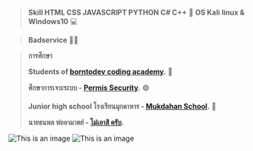  > **Skill HTML CSS JAVASCRIPT PYTHON C# C++** 💞️
 > **OS Kali linux & Windows10** 💻

> 
> **Badservice** 🐱‍💻

> **การศึกษา**
> 
> **Students of [borntodev coding academy](https://academy.borntodev.com/).** 🍊
> 
> **ศึกษาการเจาะระบบ - [Permis Security](https://dropctf.live/home).** 🟣
> 
> **Junior high school โรงเรียนมุกดาหาร - [Mukdahan School](https://muk.ac.th/).** 🐢
> 
> **นายธนพล พ่ออามาตย์ - [ไม่เอาสิ ครับ](https://www.facebook.com/thanapon.bonus).**

 
![This is an image](https://scontent.fkkc2-1.fna.fbcdn.net/v/t39.30808-6/261315576_130297839424617_2357973997592800931_n.png?_nc_cat=106&cb=c578a115-c1c39920&ccb=1-5&_nc_sid=730e14&_nc_eui2=AeHvXlHKffQcizZxV0NrSPfgd3C2M1kAoYx3cLYzWQChjKYxkBsNbern7L85wmZgN9ztwZtB_DUV9AZDmphwm-vV&_nc_ohc=n8rYz-SwFtkAX_09t9w&_nc_ht=scontent.fkkc2-1.fna&oh=74d7decc6bc024b20344775401ddd38a&oe=61AED219)
![This is an image](https://scontent.fkkc2-1.fna.fbcdn.net/v/t39.30808-6/261053120_130933519361049_6698799414243437113_n.png?_nc_cat=110&cb=c578a115-c1c39920&ccb=1-5&_nc_sid=730e14&_nc_eui2=AeGigIjAk6oADFz6Ci5em-hdlw77hJ7JJu-XDvuEnskm7z-HSZTY2Cnb_07tB0O02LKhbijU8IF8A6P_wlkCWMHG&_nc_ohc=LOxy_8ZmqWsAX8TUKUx&_nc_ht=scontent.fkkc2-1.fna&oh=96d0922ede0dbc91434bf4be084834e8&oe=61AEE3C4)
